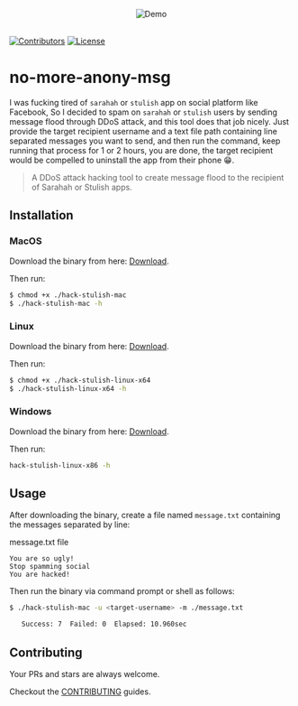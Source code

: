 <p align="center">
  <img src="https://raw.githubusercontent.com/rousan/no-more-anony-msg/develop/demo.gif" alt="Demo">
    <br>
    <br>
</p>

[![Contributors](https://img.shields.io/github/contributors/rousan/no-more-anony-msg.svg)](https://github.com/rousan/no-more-anony-msg/graphs/contributors)
[![License](https://img.shields.io/github/license/rousan/no-more-anony-msg.svg)](https://github.com/rousan/no-more-anony-msg/blob/master/LICENSE)


# no-more-anony-msg

I was fucking tired of `sarahah` or `stulish` app on social platform like Facebook, So I decided to spam on `sarahah` or `stulish` users
by sending message flood through DDoS attack, and this tool does that job nicely. Just provide the target recipient username
and a text file path containing line separated messages you want to send, and  then run the command, keep running that process for 1 or 2 hours,
you are done, the target recipient would be compelled to uninstall the app from their phone 😁.

> A DDoS attack hacking tool to create message flood to the recipient of Sarahah or Stulish apps.

## Installation

### MacOS

Download the binary from here: [Download](https://github.com/rousan/no-more-anony-msg/raw/master/bin/hack-stulish-mac).

Then run:

```bash
$ chmod +x ./hack-stulish-mac
$ ./hack-stulish-mac -h
```

### Linux

Download the binary from here: [Download](https://github.com/rousan/no-more-anony-msg/raw/master/bin/hack-stulish-linux-x64).

Then run:

```bash
$ chmod +x ./hack-stulish-linux-x64
$ ./hack-stulish-linux-x64 -h
```

### Windows

Download the binary from here: [Download](https://github.com/rousan/no-more-anony-msg/raw/master/bin/hack-stulish-linux-x86).

Then run:

```bash
hack-stulish-linux-x86 -h
```

## Usage

After downloading the binary, create a file named `message.txt` containing the messages separated by line:

message.txt file
```text
You are so ugly!
Stop spamming social
You are hacked!
```

Then run the binary via command prompt or shell as follows:

```bash
$ ./hack-stulish-mac -u <target-username> -m ./message.txt

   Success: 7  Failed: 0  Elapsed: 10.960sec

```

## Contributing

Your PRs and stars are always welcome.

Checkout the [CONTRIBUTING](https://github.com/rousan/sl/blob/master/CONTRIBUTING.md) guides.